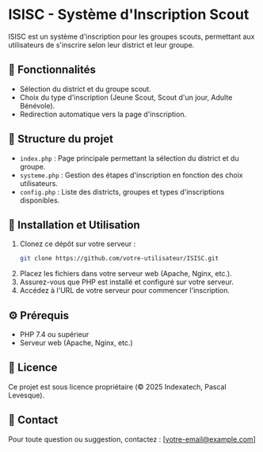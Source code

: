 # ISISC - Système d'Inscription Scout

ISISC est un système d'inscription pour les groupes scouts, permettant aux utilisateurs de s'inscrire selon leur district et leur groupe.

## 📌 Fonctionnalités
- Sélection du district et du groupe scout.
- Choix du type d'inscription (Jeune Scout, Scout d'un jour, Adulte Bénévole).
- Redirection automatique vers la page d'inscription.

## 📂 Structure du projet

- `index.php` : Page principale permettant la sélection du district et du groupe.
- `systeme.php` : Gestion des étapes d'inscription en fonction des choix utilisateurs.
- `config.php` : Liste des districts, groupes et types d'inscriptions disponibles.

## 🚀 Installation et Utilisation

1. Clonez ce dépôt sur votre serveur :
   ```bash
   git clone https://github.com/votre-utilisateur/ISISC.git
   ```
2. Placez les fichiers dans votre serveur web (Apache, Nginx, etc.).
3. Assurez-vous que PHP est installé et configuré sur votre serveur.
4. Accédez à l'URL de votre serveur pour commencer l'inscription.

## ⚙️ Prérequis
- PHP 7.4 ou supérieur
- Serveur web (Apache, Nginx, etc.)

## 📜 Licence
Ce projet est sous licence propriétaire (© 2025 Indexatech, Pascal Levesque).

## 📧 Contact
Pour toute question ou suggestion, contactez : [votre-email@example.com]
